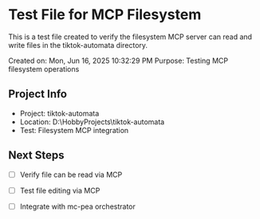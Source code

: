 # Test File for MCP Filesystem

This is a test file created to verify the filesystem MCP server can read and write files in the tiktok-automata directory.

Created on: Mon, Jun 16, 2025 10:32:29 PM
Purpose: Testing MCP filesystem operations

## Project Info
- Project: tiktok-automata  
- Location: D:\HobbyProjects\tiktok-automata
- Test: Filesystem MCP integration

## Next Steps
- [ ] Verify file can be read via MCP
- [ ] Test file editing via MCP
- [ ] Integrate with mc-pea orchestrator

